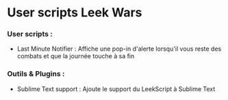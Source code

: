 # User scripts Leek Wars

### User scripts :

 - Last Minute Notifier : Affiche une pop-in d'alerte lorsqu'il vous reste des combats et que la journée touche à sa fin

 ### Outils & Plugins :

  - Sublime Text support : Ajoute le support du LeekScript à Sublime Text